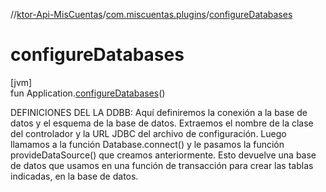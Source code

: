 //[ktor-Api-MisCuentas](../../index.md)/[com.miscuentas.plugins](index.md)/[configureDatabases](configure-databases.md)

# configureDatabases

[jvm]\
fun Application.[configureDatabases](configure-databases.md)()

DEFINICIONES DEL LA DDBB: Aquí definiremos la conexión a la base de datos y el esquema de la base de datos. Extraemos el nombre de la clase del controlador y la URL JDBC del archivo de configuración. Luego llamamos a la función Database.connect() y le pasamos la función provideDataSource() que creamos anteriormente. Esto devuelve una base de datos que usamos en una función de transacción para crear las tablas indicadas, en la base de datos.
